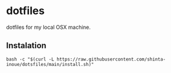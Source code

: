 # dotfiles
dotfiles for my local OSX machine.

## Instalation
```
bash -c "$(curl -L https://raw.githubusercontent.com/shinta-inoue/dotsfiles/main/install.sh)"
```
